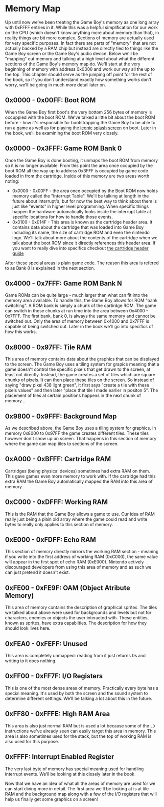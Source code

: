 # Memory Map
Up until now we've been treating the Game Boy's memory as one long array with 0xFFFF entries in it. While this was a helpful simplification for our work on the CPU (which doesn't know anything more about memory than that), in reality things are bit more complex. Sections of memory are actually used for very specific purposes. In fact there are parts of "memory" that are not actually backed by a RAM chip but instead are directly tied to things like the Game Boy screen or the Game Boy's audio device. Below we'll be "mapping" out memory and talking at a high level about what the different sections of the Game Boy's memory map do. We'll start at the very beginning of memory with address 0x0000 and work our way all the up to the top. This chapter should serve as the jumping off point for the rest of the book, so if you don't understand exactly how something works don't worry, we'll be going in much more detail later on.

## 0x0000 - 0x00FF: Boot ROM

When the Game Boy first boot's the very bottom 256 bytes of memory is occuppied with the boot ROM. We've talked a little bit about the boot ROM before - how it's responsible for bootstrapping the Game Boy to be able to run a game as well as for playing the [iconic splash screen](https://www.youtube.com/watch?v=ClJWTR_lCL4) on boot. Later in the book, we'll be examining the boot ROM very closely.

## 0x0000 - 0x3FFF: Game ROM Bank 0

Once the Game Boy is done booting, it unmaps the boot ROM from memory so it is no longer available. From this point the area once occupied by the boot ROM all the way up to address 0x3FFF is occupied by game code loaded in from the cartridge. Inside of this memory are two areas worth noting:

* 0x0000 - 0x00FF - the area once occupied by the Boot ROM now holds memory called the "Interrupt Table". We'll be talking at length in the future about interrupt's, but for now the best way to think about them is just like "events" in higher level programming. When specific things happen the hardware automatically looks inside the interrupt table at specific locations for how to handle those events.
* 0x0100 - 0x014F - This area is known as the cartridge header area. It contains data about the cartridge that was loaded into Game Boy including its name, the size of cartridge ROM and even the nintendo logo. We'll talk about more about the contents of the cartridge when we talk about the boot ROM since it directly references this header area. If you want to really dive into specifics checkout [the cartridge header guide](https://rylev.github.io/DMG-01/public/book/appendix/cartridge_header.html)

After these special areas is plain game code. The reason this area is refered to as Bank 0 is explained in the next section.

## 0x4000 - 0x7FFF: Game ROM Bank N
Game ROMs can be quite large - much larger than what can fit into the memory area available. To handle this, the Game Boy allows for ROM "bank switching". A ROM bank is simply a chunk of the cartirdge ROM. The game can switch in these chunks at run time into the area between 0x4000 - 0x7FFF. The first bank, bank 0, is always the same memory and cannot be switched out. Only the area of memory between 0x4000 and 0x7FFF is capable of being switched out. Later in the book we'll go into specifics of how this works.

## 0x8000 - 0x97FF: Tile RAM
This area of memory contains data about the graphics that can be displayed to the screen. The Game Boy uses a tiling system for grapics meaning that a game doesn't control the specific pixels that get drawn to the screen, at least not directly. Instead, the game creates a set of tiles which are square chunks of pixels. It can then place these tiles on the screen. So instead of saying "draw pixel 438 light green", it first says "create a tile with these pixels values" and then later "place that tile I made earlier in positon 5". The placement of tiles at certain positions happens in the next chunk of memory...

## 0x9800 - 0x9FFF: Background Map
As we described above, the Game Boy uses a tiling system for graphics. In memory 0x8000 to 0x97FF the game creates different tiles. These tiles however don't show up on screen. That happens in this section of memory where the game can map tiles to sections of the screen.

## 0xA000 - 0xBFFF: Cartridge RAM
Cartridges (being physical devices) sometimes had extra RAM on them. This gave games even more memory to work with. If the cartridge had this extra RAM the Game Boy automatically mapped the RAM into this area of memory.

## 0xC000 - 0xDFFF: Working RAM
This is the RAM that the Game Boy allows a game to use. Our idea of RAM really just being a plain old array where the game could read and write bytes to really only applies to this section of memory.

## 0xE000 - 0xFDFF: Echo RAM
This section of memory directly mirrors the working RAM section - meaning if you write into the first address of working RAM (0xC000), the same value will appear in the first spot of echo RAM (0xE000). Nintendo actively discouraged developers from using this area of memory and as such we can just pretend it doesn't exist.

## 0xFE00 - 0xFE9F: OAM (Object Atribute Memory)
This area of memory contains the description of graphical sprites. The tiles we talked about above were used for backgrounds and levels but not for characters, enemies or objects the user interacted with. These entities, known as sprites, have extra capabilties. The description for how they should look lives here.

## 0xFEA0 - 0xFEFF: Unused
This area is completely unmapped: reading from it just returns 0s and writing to it does nothing.

## 0xFF00 - 0xFF7F: I/O Registers
This is one of the most dense areas of memory. Practically every byte has a special meaning. It's used by both the screen and the sound system to determine different settings. We'll be talking a lot about this in the future.

## 0xFF80 - 0xFFFE: High RAM Area
This area is also just normal RAM but is used a lot because some of the `LD` instructions we've already seen can easily target this area in memory. This area is also sometimes used for the stack, but the top of working RAM is also used for this purpose.

## 0xFFFF: Interrupt Enabled Register
The very last byte of memory has special meaning used for handling interrupt events. We'll be looking at this closely later in the book.

Now that we have an idea of what all the areas of memory are used for we can start diving more in detail. The first area we'll be looking at is at tile RAM and the background map along with a few of the I/O registers that will help us finally get some graphics on a screen!
